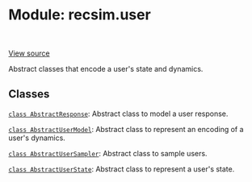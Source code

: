 <div itemscope itemtype="http://developers.google.com/ReferenceObject">
<meta itemprop="name" content="recsim.user" />
<meta itemprop="path" content="Stable" />
</div>

# Module: recsim.user

<table class="tfo-notebook-buttons tfo-api" align="left">
</table>

<a target="_blank" href="https://github.com/google-research/recsim/tree/master/recsim//user.py">View
source</a>

Abstract classes that encode a user's state and dynamics.

<!-- Placeholder for "Used in" -->

## Classes

[`class AbstractResponse`](../recsim/user/AbstractResponse.md): Abstract class
to model a user response.

[`class AbstractUserModel`](../recsim/user/AbstractUserModel.md): Abstract class
to represent an encoding of a user's dynamics.

[`class AbstractUserSampler`](../recsim/user/AbstractUserSampler.md): Abstract
class to sample users.

[`class AbstractUserState`](../recsim/user/AbstractUserState.md): Abstract class
to represent a user's state.
